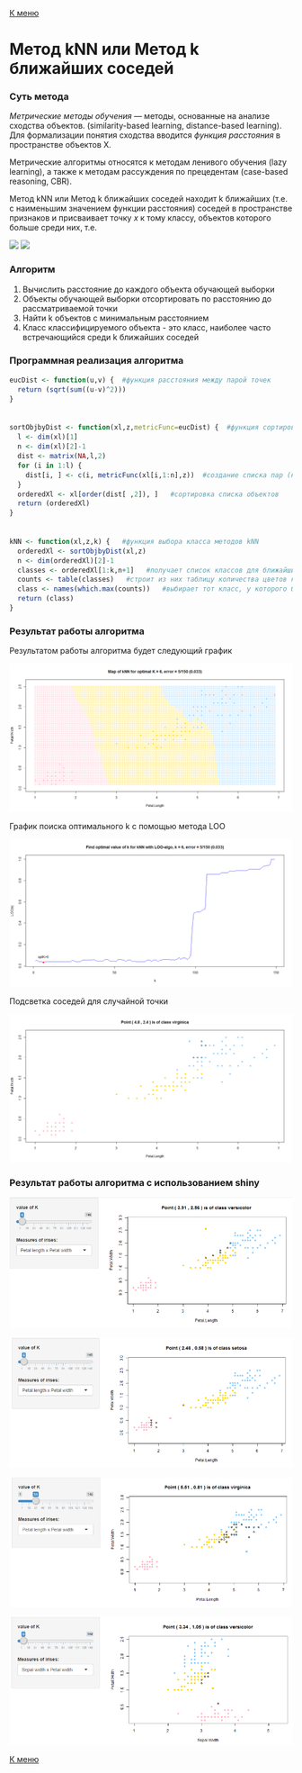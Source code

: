 [К меню](https://github.com/Inc1ementia/ML1)

# Метод kNN или Метод k ближайших соседей

### Суть метода

*Метрические методы обучения* — методы, основанные на анализе сходства объектов. (similarity-based learning, distance-based learning). Для формализации понятия сходства вводится *функция расстояния* в пространстве объектов X.

Метрические алгоритмы относятся к методам ленивого обучения (lazy learning), а также к методам рассуждения по прецедентам (case-based reasoning, CBR).

Метод kNN или Метод k ближайших соседей находит k ближайших (т.е. с наименьшим значением функции расстояния) соседей в пространстве признаков и присваивает точку *x* к тому классу, объектов которого больше среди них, т.е. 

<img src="https://render.githubusercontent.com/render/math?math=\omega (i, u) = [i \le k]">

<img src="https://render.githubusercontent.com/render/math?math=%5Calpha%20(u%3B%7BX%7D%5E%7Bl%7D%2Ck)%3D%5Carg%5Cmax_%7By%5Cin%20Y%7D%5Csum_%7Bi%3D1%7D%5E%7Bk%7D%5B%7By%7D_%7Bu%7D%5E%7B(i)%7D%20%3Dy%5D">

### Алгоритм

1. Вычислить расстояние до каждого объекта обучающей выборки
2. Объекты обучающей выборки отсортировать по расстоянию до рассматриваемой точки
3. Найти k объектов с минимальным расстоянием
4. Класс классифицируемого объекта - это класс, наиболее часто встречающийся среди k ближайших соседей

### Программная реализация алгоритма

```R
eucDist <- function(u,v) {  #функция расстояния между парой точек
  return (sqrt(sum((u-v)^2)))
}


sortObjbyDist <- function(xl,z,metricFunc=eucDist) {  #функция сортировки массива по расстоянию до z
  l <- dim(xl)[1]
  n <- dim(xl)[2]-1
  dist <- matrix(NA,l,2)
  for (i in 1:l) {
    dist[i, ] <- c(i, metricFunc(xl[i,1:n],z))  #создание списка пар (номер объекта, расстояние до z)
  }
  orderedXl <- xl[order(dist[ ,2]), ]   #сортировка списка объектов
  return (orderedXl)
}


kNN <- function(xl,z,k) {   #функция выбора класса методов kNN
  orderedXl <- sortObjbyDist(xl,z)
  n <- dim(orderedXl)[2]-1
  classes <- orderedXl[1:k,n+1]   #получает список классов для ближайших k объектов
  counts <- table(classes)   #строит из них таблицу количества цветов каждого класса
  class <- names(which.max(counts))   #выбирает тот класс, у которого больше всего представителей
  return (class)
}
```

### Результат работы алгоритма

Результатом работы алгоритма будет следующий график

![kNN](kNN.png)

График поиска оптимального k с помощью метода LOO

![kNNLOO](kNNLOO.png)

Подсветка соседей для случайной точки

![kNNLightup](kNNLightup.png)

### Результат работы алгоритма с использованием shiny

![kNNShiny](kNNShiny1.png)

![kNNShiny](kNNShiny2.png)

![kNNShiny](kNNShiny3.png)

![kNNShiny](kNNShiny4.png)

[К меню](https://github.com/Inc1ementia/ML1)
